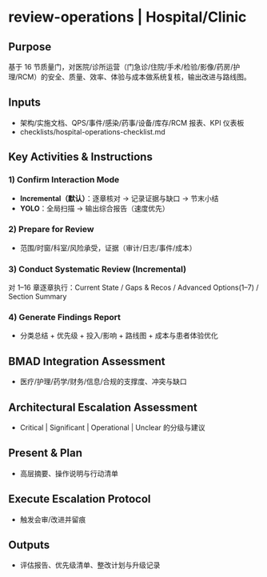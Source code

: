 # review-operations | Hospital/Clinic

<!-- BMAD Task Spec -->

## Purpose

基于 16 节质量门，对医院/诊所运营（门急诊/住院/手术/检验/影像/药房/护理/RCM）的安全、质量、效率、体验与成本做系统复核，输出改进与路线图。

## Inputs

- 架构/实施文档、QPS/事件/感染/药事/设备/库存/RCM 报表、KPI 仪表板
- checklists/hospital-operations-checklist.md

## Key Activities & Instructions

### 1) Confirm Interaction Mode

- **Incremental（默认）**：逐章核对 → 记录证据与缺口 → 节末小结
- **YOLO**：全局扫描 → 输出综合报告（速度优先）

### 2) Prepare for Review

- 范围/时窗/科室/风险承受，证据（审计/日志/事件/成本）

### 3) Conduct Systematic Review (Incremental)

对 1–16 章逐章执行：Current State / Gaps & Recos / Advanced Options(1–7) / Section Summary

### 4) Generate Findings Report

- 分类总结 + 优先级 + 投入/影响 + 路线图 + 成本与患者体验优化

## BMAD Integration Assessment

- 医疗/护理/药学/财务/信息/合规的支撑度、冲突与缺口

## Architectural Escalation Assessment

- Critical | Significant | Operational | Unclear 的分级与建议

## Present & Plan

- 高层摘要、操作说明与行动清单

## Execute Escalation Protocol

- 触发会审/改进并留痕

## Outputs

- 评估报告、优先级清单、整改计划与升级记录
